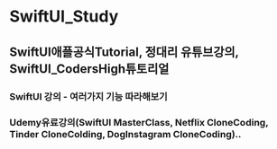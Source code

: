 # SwiftUI_Study
## SwiftUI애플공식Tutorial, 정대리 유튜브강의, SwiftUI_CodersHigh튜토리얼 
### SwiftUI 강의 - 여러가지 기능 따라해보기
### Udemy유료강의(SwiftUI MasterClass, Netflix CloneCoding, Tinder CloneColding, DogInstagram CloneCoding)..
